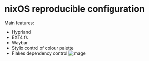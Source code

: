 # nixOS reproducible configuration
Main features: 
+ Hyprland
+ EXT4 fs
+ Waybar
+ Stylix control of colour palette
+ Flakes dependency control
![image](https://github.com/user-attachments/assets/fb82cb12-1696-4c45-9a8c-207c8e3fa0d4)
